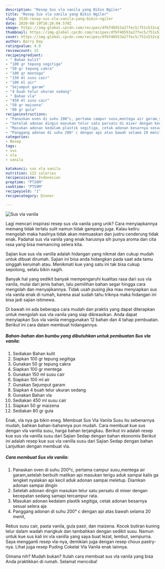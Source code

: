 ```yaml
---
description: "Resep Sus vla vanila yang Bikin Ngiler"
title: "Resep Sus vla vanila yang Bikin Ngiler"
slug: 1530-resep-sus-vla-vanila-yang-bikin-ngiler
date: 2020-08-19T16:26:04.570Z
image: https://img-global.cpcdn.com/recipes/dfbf48553a27fec5/751x532cq70/sus-vla-vanila-foto-resep-utama.jpg
thumbnail: https://img-global.cpcdn.com/recipes/dfbf48553a27fec5/751x532cq70/sus-vla-vanila-foto-resep-utama.jpg
cover: https://img-global.cpcdn.com/recipes/dfbf48553a27fec5/751x532cq70/sus-vla-vanila-foto-resep-utama.jpg
author: Barry Day
ratingvalue: 4.9
reviewcount: 15
recipeingredient:
- " Bahan kulit"
- "100 gr tepung segitiga"
- "50 gr tepung cakra"
- "100 gr mentega"
- "150 ml susu cair"
- "100 ml air"
- "Sejumput garam"
- "4 buah telur ukuran sedang"
- " Bahan vla"
- "450 ml susu cair"
- "50 gr maizena"
- "80 gr gula"
recipeinstructions:
- "Panaskan oven di suhu 200°c, pertama campur susu,mentega air garam,setelah berbuih matikan api masukan terigu aduk sampai kalis ga lengket nyalakan api kecil aduk adonan sampai meletup. Diamkan adonan sampai dingin"
- "Setelah adonan dingin masukan telur satu persatu di mixer dengan kecepatan sedang samapi tercampur rata."
- "Masukan adonan kedalam plastik segitiga, cetak adonan besarnya sesuai selera aja"
- "Panggang adonan di suhu 200° c dengan api atas bawah selama 20 menit,"
categories:
- Resep
tags:
- sus
- vla
- vanila

katakunci: sus vla vanila 
nutrition: 122 calories
recipecuisine: Indonesian
preptime: "PT26M"
cooktime: "PT59M"
recipeyield: "1"
recipecategory: Dinner

---
```



![Sus vla vanila](https://img-global.cpcdn.com/recipes/dfbf48553a27fec5/751x532cq70/sus-vla-vanila-foto-resep-utama.jpg)

Lagi mencari inspirasi resep sus vla vanila yang unik? Cara menyiapkannya memang tidak terlalu sulit namun tidak gampang juga. Kalau keliru mengolah maka hasilnya tidak akan memuaskan dan justru cenderung tidak enak. Padahal sus vla vanila yang enak harusnya sih punya aroma dan cita rasa yang bisa memancing selera kita.

Sajian kue sus vla vanilla adalah hidangan yang nikmat dan cukup mudah untuk dibuat dirumah. Sajian ini bisa anda hidangkan pada saat ada tamu singgah kerumah atau. Menikmati kue yang satu ini tak bisa cukup sepotong, selalu bikin nagih.

Banyak hal yang sedikit banyak mempengaruhi kualitas rasa dari sus vla vanila, mulai dari jenis bahan, lalu pemilihan bahan segar hingga cara mengolah dan menyajikannya. Tidak usah pusing jika mau menyiapkan sus vla vanila enak di rumah, karena asal sudah tahu triknya maka hidangan ini bisa jadi sajian istimewa.


Di bawah ini ada beberapa cara mudah dan praktis yang dapat diterapkan untuk mengolah sus vla vanila yang siap dikreasikan. Anda dapat menyiapkan Sus vla vanila menggunakan 12 bahan dan 4 tahap pembuatan. Berikut ini cara dalam membuat hidangannya.

<!--inarticleads1-->

##### Bahan-bahan dan bumbu yang dibutuhkan untuk pembuatan Sus vla vanila:

1. Sediakan  Bahan kulit
1. Siapkan 100 gr tepung segitiga
1. Gunakan 50 gr tepung cakra
1. Siapkan 100 gr mentega
1. Gunakan 150 ml susu cair
1. Siapkan 100 ml air
1. Gunakan Sejumput garam
1. Siapkan 4 buah telur ukuran sedang
1. Gunakan  Bahan vla
1. Sediakan 450 ml susu cair
1. Siapkan 50 gr maizena
1. Sediakan 80 gr gula


Enak, vla nya ga bikin eneg. Membuat Sus Vla Vanila Susu itu sebenarnya mudah, bahkan bahan-bahannya pun mudah. Cara membuat kue sus dengan vla vanilla susu, harga bahan terjangkau. Berikut ini adalah resep kue sus vla vanilla susu dari Sajian Sedap dengan bahan ekonomis Berikut ini adalah resep kue sus vla vanilla susu dari Sajian Sedap dengan bahan Lanjutkan dengan membuat vla. 

<!--inarticleads2-->

##### Cara membuat Sus vla vanila:

1. Panaskan oven di suhu 200°c, pertama campur susu,mentega air garam,setelah berbuih matikan api masukan terigu aduk sampai kalis ga lengket nyalakan api kecil aduk adonan sampai meletup. Diamkan adonan sampai dingin
1. Setelah adonan dingin masukan telur satu persatu di mixer dengan kecepatan sedang samapi tercampur rata.
1. Masukan adonan kedalam plastik segitiga, cetak adonan besarnya sesuai selera aja
1. Panggang adonan di suhu 200° c dengan api atas bawah selama 20 menit,


Rebus susu cair, pasta vanila, gula pasir, dan maizena. Kocok butiran kuning telur dalam wadah mangkuk dan tambahkan dengan sedikit susu. Namun untuk kue sus kali ini vla vanilla yang saya buat lezat, lembut, sempurna. Saya mengganti resep vla-nya, demikian juga dengan resep choux pastry-nya. Lihat juga resep Puding Cokelat Vla Vanila enak lainnya. 

Gimana nih? Mudah bukan? Itulah cara membuat sus vla vanila yang bisa Anda praktikkan di rumah. Selamat mencoba!

